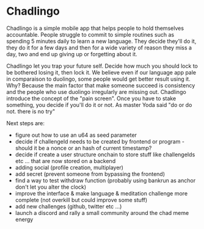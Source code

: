 # Chadlingo

Chadlingo is a simple mobile app that helps people to hold themselves accountable.
People struggle to commit to simple routines such as spending 5 minutes daily to learn a new language.
They decide they'll do it, they do it for a few days and then for a wide variety of reason they miss a day, two and end up giving up or forgetting about it.

Chadlingo let you trap your future self. Decide how much you should lock to be bothered losing it, then lock it.
We believe even if our language app pale in comparaison to duolingo, some people would get better result using it.
Why? Because the main factor that make someone succeed is consistency and the people who use duolingo irregularly are missing out.
Chadlingo introduce the concept of the "pain screen". Once you have to stake something, you decide if you'll do it or not.
As master Yoda said "do or do not. there is no try"


Next steps are:

- figure out how to use an u64 as seed parameter
- decide if challengeId needs to be created by frontend or program - should it be a nonce or an hash of current timestamp?
- decide if create a user structure onchain to store stuff like challengeIds etc ... that are now stored on a backend
- adding social (profile creation, multiplayer)
- add secret (prevent someone from bypassing the frontend)
- find a way to test withdraw function (probably using bankrun as anchor don't let you alter the clock)
- improve the interface & make language & meditation challenge more complete (not overkill but could improve some stuff)
- add new challenges (github, twitter etc ...)
- launch a discord and rally a small community around the chad meme energy